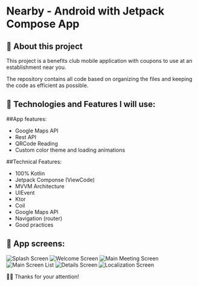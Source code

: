 # Nearby - Android with Jetpack Compose App

## 📱 About this project
This project is a benefits club mobile application with coupons to use at an establishment near you.

The repository contains all code based on organizing the files and keeping the code as efficient as possible.

##  🤔 Technologies and Features I will use:

##App features:
* Google Maps API
* Rest API
* QRCode Reading
* Custom color theme and loading animations

##Technical Features:
* 100% Kotlin
* Jetpack Componse (ViewCode)
* MVVM Architecture
* UIEvent
* Ktor
* Coil
* Google Maps API
* Navigation (router)
* Good practices

##  📱 App screens:

![Splash Screen](https://github.com/edsonpsantos/images/blob/main/android_images/NearbyApp/SplashScreen.png)
![Welcome Screen](https://github.com/edsonpsantos/images/blob/main/android_images/NearbyApp/WelcomeScreen.png)
![Main Meeting Screen](https://github.com/edsonpsantos/images/blob/main/android_images/NearbyApp/MainScreen.png)
![Main Screen List](https://github.com/edsonpsantos/images/blob/main/android_images/NearbyApp/MainScreenList.png)
![Details Screen](https://github.com/edsonpsantos/images/blob/main/android_images/NearbyApp/DetailsScreen.png)
![Localization Screen](https://github.com/edsonpsantos/images/blob/main/android_images/NearbyApp/LocalizationScreen.png)



🙏🏽 Thanks for your attention! 
